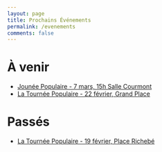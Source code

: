 ```yaml
---
layout: page
title: Prochains Événements
permalink: /evenements
comments: false
---
```


<div class="row justify-content-between">
<div class="col-md-8 pr-5">
	<h1>À venir</h1>
	<ul>
	<li><a href="/Journee0703">Jounée Populaire - 7 mars, 15h Salle Courmont</a></li>
	<li><a href="/LaTourneePopulaire2202">La Tournée Populaire - 22 février, Grand Place</a></li>
	</ul>
	<h1>Passés</h1>
	<ul>
	<li><a href="/LaTourneePopulaire1902">La Tournée Populaire - 19 février, Place Richebé</a></li>
	</ul>
</div>

</div>
